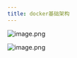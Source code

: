 ```yaml
---
title: docker基础架构
---
```

![image.png](https://upload-images.jianshu.io/upload_images/5189695-a87aa3812e76ab4f.png?imageMogr2/auto-orient/strip%7CimageView2/2/w/1240)

![image.png](https://upload-images.jianshu.io/upload_images/5189695-6c33f5f5aa01f7c4.png?imageMogr2/auto-orient/strip%7CimageView2/2/w/1240)
